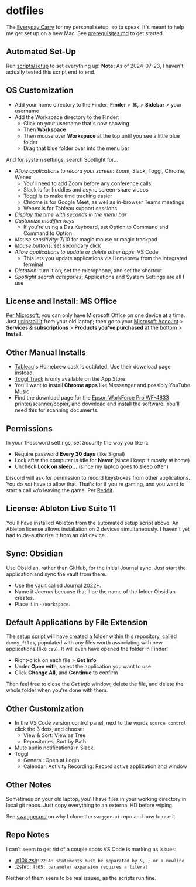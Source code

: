 # dotfiles

The [Everyday Carry][edc] for my personal setup, so to speak.
It's meant to help me get set up on a new Mac.
See [prerequisites.md](prerequisites.md) to get started.

## Automated Set-Up

Run [scripts/setup](scripts/setup) to set everything up!
**Note:** As of 2024-07-23, I haven't actually tested this script end to end.

## OS Customization

- Add your home directory to the Finder: **Finder** > **⌘,** > **Sidebar** > your username
- Add the Workspace directory to the Finder:
  - Click on your username that's now showing
  - Then **Workspace**
  - Then mouse over **Workspace** at the top until you see a little blue folder
  - Drag that blue folder over into the menu bar

And for system settings, search Spotlight for...

- _Allow applications to record your screen_: Zoom, Slack, Toggl, Chrome, Webex
  - You'll need to add Zoom before any conference calls!
  - Slack is for huddles and async screen-share videos
  - Toggl is to make time tracking easier
  - Chrome is for Google Meet, as well as in-browser Teams meetings
  - Webex is for Tableau support sessions
- _Display the time with seconds in the menu bar_
- _Customize modifier keys_
  - If you're using a Das Keyboard, set Option to Command and Command to Option
- _Mouse sensitivity_: 7/10 for magic mouse or magic trackpad
- _Mouse buttons_: set secondary click
- _Allow applications to update or delete other apps_: VS Code
  - This lets you update applications via Homebrew from the integrated terminal
- _Dictation_: turn it on, set the microphone, and set the shortcut
- _Spotlight search categories_: Applications and System Settings are all I use

## License and Install: MS Office

[Per Microsoft][ms-licensing], you can only have Microsoft Office on one device at a time.
Just [uninstall it][ms-uninstall] from your old laptop;
then go to your [Microsoft Account][ms-account] > **Services & subscriptions** >
**Products you've purchased** at the bottom > **Install**.

## Other Manual Installs

- [Tableau][tableau]'s Homebrew cask is outdated. Use their download page instead.
- [Toggl Track][toggl] is only available on the App Store.
- You'll want to install **Chrome apps** like Messenger and possibly YouTube Music.
- Find the download page for the [Epson WorkForce Pro WF-4833][epson-download] printer/scanner/copier,
  and download and install the software. You'll need this for scanning documents.

## Permissions

In your 1Password settings, set _Security_ the way you like it:

- Require password **Every 30 days** (like Signal)
- Lock after the computer is idle for **Never** (since I keep it mostly at home)
- Uncheck **Lock on sleep…** (since my laptop goes to sleep often)

Discord will ask for permission to record keystrokes from other applications.
You do _not_ have to allow that.
That's for if you're gaming, and you want to start a call w/o leaving the game.
Per [Reddit][reddit-keystrokes].

## License: Ableton Live Suite 11

You'll have installed Ableton from the automated setup script above.
An Ableton license allows installation on 2 devices simultaneously.
I haven't yet had to de-authorize it from an old device.

## Sync: Obsidian

Use Obsidian, rather than GitHub, for the initial Journal sync.
Just start the application and sync the vault from there.

- Use the vault called Journal 2022+.
- Name it _Journal_ because that'll be the name of the folder Obsidian creates.
- Place it in `~/Workspace`.

## Default Applications by File Extension

The [setup script](scripts/setup.sh) will have created a folder
within this repository, called `dummy_files`,
populated with any files worth associating with new applications (like `csv`).
It will even have opened the folder in Finder!

- Right-click on each file > **Get Info**
- Under **Open with**, select the application you want to use
- Click **Change All**, and **Continue** to confirm

Then feel free to close the _Get Info_ window, delete the file,
and delete the whole folder when you're done with them.

## Other Customization

- In the VS Code version control panel, next to the words `source control`,
  click the 3 dots, and choose:
  - View & Sort: View as Tree
  - Repositories: Sort by Path
- Mute audio notifications in Slack.
- Toggl
  - General: Open at Login
  - Calendar: Activity Recording: Record active application and window

## Other Notes

Sometimes on your old laptop, you'll have files in your working directory in local git repos.
Just copy everything to an external HD before wiping.

See [swagger.md](swagger.md) on why I clone the `swagger-ui` repo and how to use it.

## Repo Notes

I can't seem to get rid of a couple spots VS Code is marking as issues:

- [.p10k.zsh](.p10k.zsh): `22:4: statements must be separated by &, ; or a newline`
- [.zshrc](.zshrc): `4:65: parameter expansion requires a literal`

Neither of them seem to be real issues, as the scripts run fine.

[edc]: https://en.wikipedia.org/wiki/Everyday_carry
[tableau]: https://www.tableau.com/support/releases/desktop/2024.2#esdalt
[toggl]: https://apps.apple.com/us/app/toggl-track-hours-time-log/id1291898086
[ms-licensing]: https://support.microsoft.com/en-us/office/transfer-your-office-license-to-another-device-or-another-person-8a967fb6-6c65-433e-800e-b9ae3436c2de
[ms-uninstall]: https://support.microsoft.com/en-us/office/uninstall-office-for-mac-eefa1199-5b58-43af-8a3d-b73dc1a8cae3
[ms-account]: https://account.microsoft.com/
[epson-download]: https://epson.com/Support/Printers/All-In-Ones/WorkForce-Series/Epson-WorkForce-Pro-WF-4833/s/SPT_C11CJ05202
[reddit-keystrokes]: https://www.reddit.com/r/discordapp/comments/haygfd/why_is_discord_asking_permission_to_record_all_of/
